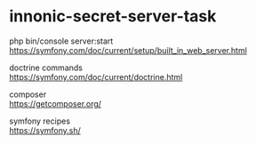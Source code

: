 # innonic-secret-server-task

 php bin/console server:start  
 https://symfony.com/doc/current/setup/built_in_web_server.html  

doctrine commands  
https://symfony.com/doc/current/doctrine.html  

composer  
https://getcomposer.org/  

symfony recipes  
https://symfony.sh/  

